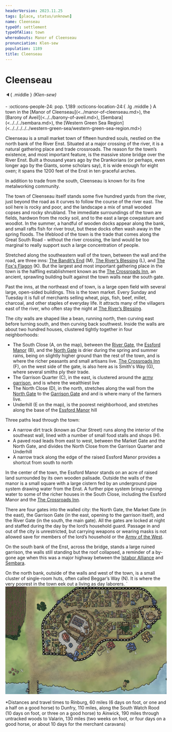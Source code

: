 ```yaml
---
headerVersion: 2023.11.25
tags: [place, status/unknown]
name: Cleenseau
typeOf: settlement
typeOfAlias: town
whereabouts: Manor of Cleenseau
pronunciation: Klen-sew
population: 1189
title: Cleenseau
---
```

# Cleenseau
:speaker:{ .middle } *(Klen-sew)*  
<div class="grid cards ext-narrow-margin ext-one-column" markdown>
-  
    :octicons-people-24: pop. 1,189  
    :octicons-location-24:{ .lg .middle } A town in the [Manor of Cleenseau](<../manor-of-cleenseau.md>), the [Barony of Aveil](<../../barony-of-aveil.md>), [Sembara](<../../../sembara.md>), the [Western Green Sea Region](<../../../../../western-green-sea/western-green-sea-region.md>)  
</div>


Cleenseau is a small market town of fifteen hundred souls, nestled on the north bank of the River Enst. Situated at a major crossing of the river, it is a natural gathering place and trade crossroads. The reason for the town’s existence, and most important feature, is the massive stone bridge over the River Enst. Built a thousand years ago by the Drankorians (or perhaps, even longer ago by the Giants, some scholars say), it is wide enough for eight oxen; it spans the 1200 feet of the Enst in ten graceful arches.

In addition to trade from the south, Cleenseau is known for its fine metalworking community.

The town of Cleenseau itself stands some five hundred yards from the river, just beyond the road as it curves to follow the course of the river east. The soil here is rocky and poor, and the landscape a mix of small wooded copses and rocky shrubland. The immediate surroundings of the town are fields, hardwon from the rocky soil, and to the east a large cowpasture and woodlot. In the summer, a handful of wooden docks appear along the bank, and small rafts fish for river trout, but these docks often wash away in the spring floods. The lifeblood of the town is the trade that comes along the Great South Road - without the river crossing, the land would be too marginal to really support such a large concentration of people.  





Stretched along the southeastern wall of the town, between the wall and the road, are three inns: [The Bandit’s End](<./the-bandits-end.md>) (M),  [The River’s Blessing](<./the-rivers-blessing.md>) (L),  and [The Fox's Flagon](<./the-fox-s-flagon.md>) (K). But the largest and most important gathering place in the town is the halfling establishment known as the  [The Crossroads Inn](<./the-crossroads-inn.md>), an ancient, sprawling building built against the town walls near the south gate. 

Past the inns, at the northeast end of town, is a large open field with several large, open-sided buildings. This is the town market. Every Sunday and Tuesday it is full of merchants selling wheat, pigs, fish, beef, millet, charcoal, and other staples of everyday life. It attracts many of the villagers east of the river, who often stay the night at [The River’s Blessing](<./the-rivers-blessing.md>).  

The city walls are shaped like a bean, running north, then curving east before turning south, and then curving back southwest. Inside the walls are about two hundred houses, clustered tightly together in four neighborhoods:

* The South Close (A, on the map), between the [River Gate](<./river-gate-of-cleenseau.md>), the [Essford Manor](<./essford-manor.md>) (B), and the [North Gate](<./north-gate-of-cleenseau.md>) is drier during the spring and summer rains, being on slightly higher ground than the rest of the town, and is where the richer peasants and small artisans live. [The Crossroads Inn](<./the-crossroads-inn.md>) (F), on the west side of the gate, is also here as is Smith's Way (G), where several smiths ply their trade.
* The Garrison Quarter (C), in the east, is clustered around the [army garrison](<../../../../../../groups/sembaran-army/army-garrison-of-cleenseau.md>), and is where the wealthiest live
* The North Close (D), in the north, stretches along the wall from the [North Gate](<./north-gate-of-cleenseau.md>) to the [Garrison Gate](<./garrison-gate-of-cleenseau.md>) and and is where many of the farmers live. 
* Underhill (E on the map), is the poorest neighborhood, and stretches along the base of the [Essford Manor](<./essford-manor.md>) hill

Three paths lead through the town:
* A narrow dirt track (known as Char Street) runs along the interior of the southeast wall, lined with a number of small food stalls and shops (H). 
* A paved road leads from east to west, between the Market Gate and the North Gate, and divides the North Close from the Garrison Quarter and Underhill
* A narrow track along the edge of the raised Essford Manor provides a shortcut from south to north

In the center of the town, the Essford Manor stands on an acre of raised land surrounded by its own wooden palisade. Outside the walls of the manor is a small square with a large cistern fed by an underground pipe system drawing water from the Enst. A further pipe system brings running water to some of the richer houses in the South Close, including the Essford Manor and the [The Crossroads Inn](<./the-crossroads-inn.md>). 

There are four gates into the walled city: the North Gate, the Market Gate (in the east), the Garrison Gate (in the east, opening to the garrison  itself), and the River Gate (in the south, the main gate). All the gates are locked at night and staffed during the day by the lord’s household guard. Passage in and out of the city is unrestricted, but carrying weapons or wearing masks is not allowed save for members of the lord’s household or the [Army of the West](<../../../../../../groups/sembaran-army/army-of-the-west.md>).

On the south bank of the Enst, across the bridge, stands a large ruined garrison, the walls still standing but the roof collapsed, a reminder of a by-gone age when this was a major highway between the [Istabor Alliance](<../../../../../../history/istabor-alliance.md>) and [Sembara](<../../../sembara.md>). 

On the north bank, outside of the walls and west of the town, is a small cluster of single-room huts, often called Beggar’s Way (N). It is where the very poorest in the town eek out a living as day laborers.
`
![Cleenseau Town Map](../../../../../../assets/cleenseau-town-map.jpg)

*Distances and travel times
		to Rinburg, 60 miles (6 days on foot, or one and a half on a good horse)
		to Dunfry, 110 miles, along the South Watch Rood (10 days on foot, or three on a good horse)
		to Ainwick, 190 miles through untracked woods
		to Valarin, 130 miles (two weeks on foot, or four days on a good horse, or about 10 days for the merchant caravans)

